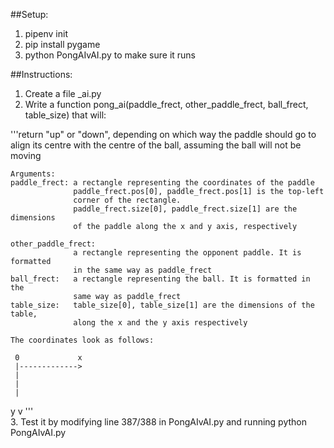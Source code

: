 ##Setup:
1. pipenv init
2. pip install pygame
3. python PongAIvAI.py to make sure it runs

##Instructions:
1. Create a file <teamname>_ai.py
2. Write a function pong_ai(paddle_frect, other_paddle_frect, ball_frect, table_size) that will:

'''return "up" or "down", depending on which way the paddle should go to
    align its centre with the centre of the ball, assuming the ball will
    not be moving
    
    Arguments:
    paddle_frect: a rectangle representing the coordinates of the paddle
                  paddle_frect.pos[0], paddle_frect.pos[1] is the top-left
                  corner of the rectangle. 
                  paddle_frect.size[0], paddle_frect.size[1] are the dimensions
                  of the paddle along the x and y axis, respectively
    
    other_paddle_frect:
                  a rectangle representing the opponent paddle. It is formatted
                  in the same way as paddle_frect
    ball_frect:   a rectangle representing the ball. It is formatted in the 
                  same way as paddle_frect
    table_size:   table_size[0], table_size[1] are the dimensions of the table,
                  along the x and the y axis respectively
    
    The coordinates look as follows:
    
     0             x
     |------------->
     |
     |             
     |
 y   v
    '''     
3. Test it by modifying line 387/388 in PongAIvAI.py and running python PongAIvAI.py